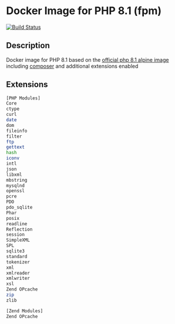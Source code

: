 # Docker Image for PHP 8.1 (fpm)
[![Build Status](https://travis-ci.org/tmtde/php80-fpm.svg?branch=master)](https://travis-ci.org/tmtde/php80-fpm)

## Description

Docker image for PHP 8.1 based on the [official php 8.1 alpine image](https://github.com/docker-library/php/tree/master/8.1/alpine3.12/fpm) including [composer](https://getcomposer.org) and additional extensions enabled

## Extensions

```sh
[PHP Modules]
Core
ctype
curl
date
dom
fileinfo
filter
ftp
gettext
hash
iconv
intl
json
libxml
mbstring
mysqlnd
openssl
pcre
PDO
pdo_sqlite
Phar
posix
readline
Reflection
session
SimpleXML
SPL
sqlite3
standard
tokenizer
xml
xmlreader
xmlwriter
xsl
Zend OPcache
zip
zlib

[Zend Modules]
Zend OPcache
```

